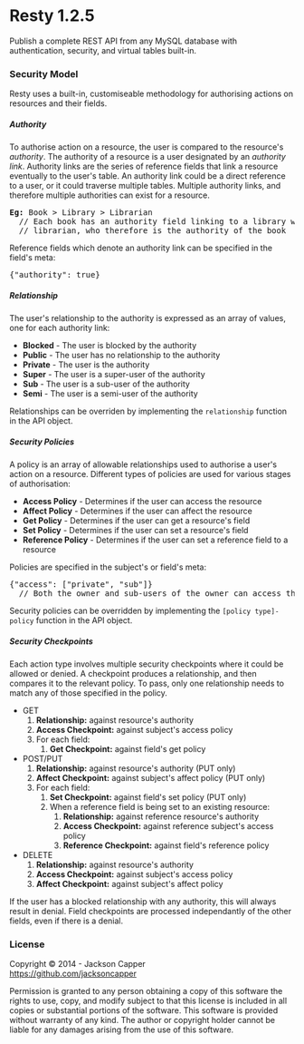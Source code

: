 <h1>Resty 1.2.5</h1>
<p>Publish a complete REST API from any MySQL database with authentication, security, and virtual tables built-in.</p>

<h3>Security Model</h3>
<p>Resty uses a built-in, customiseable methodology for authorising actions on resources and their fields.</p>

<h5>Authority</h5>
<p>To authorise action on a resource, the user is compared to the resource's <em>authority</em>. The authority of a resource is a user designated by an <em>authority link</em>. Authority links are the series of reference fields that link a resource eventually to the user's table. An authority link could be a direct reference to a user, or it could traverse multiple tables. Multiple authority links, and therefore multiple authorities can exist for a resource.</p>
<pre><strong>Eg:</strong> Book > Library > Librarian
  // Each book has an authority field linking to a library which has an authority field linking to a
  // librarian, who therefore is the authority of the book</pre>
<p>Reference fields which denote an authority link can be specified in the field's meta:</p>
<pre>{"authority": true}</pre>

<h5>Relationship</h5>
<p>The user's relationship to the authority is expressed as an array of values, one for each authority link:</p>
<ul>
  <li><strong>Blocked</strong> - The user is blocked by the authority</li>
  <li><strong>Public</strong> - The user has no relationship to the authority</li>
  <li><strong>Private</strong> - The user is the authority</li>
  <li><strong>Super</strong> - The user is a super-user of the authority</li>
  <li><strong>Sub</strong> - The user is a sub-user of the authority</li>
  <li><strong>Semi</strong> - The user is a semi-user of the authority</li>
</ul>
<p>Relationships can be overriden by implementing the <code>relationship</code> function in the API object.</p>

<h5>Security Policies</h5>
<p>A policy is an array of allowable relationships used to authorise a user's action on a resource. Different types of policies are used for various stages of authorisation:
<ul>
  <li><strong>Access Policy</strong> - Determines if the user can access the resource</li>
  <li><strong>Affect Policy</strong> - Determines if the user can affect the resource</li>
  <li><strong>Get Policy</strong> - Determines if the user can get a resource's field</li>
  <li><strong>Set Policy</strong> - Determines if the user can set a resource's field</li>
  <li><strong>Reference Policy</strong> - Determines if the user can set a reference field to a resource</li>
</ul>
<p>Policies are specified in the subject's or field's meta:</p>
<pre>{"access": ["private", "sub"]}
  // Both the owner and sub-users of the owner can access these resources</pre>
<p>Security policies can be overridden by implementing the <code>[policy type]-policy</code> function in the API object.</p>

<h5>Security Checkpoints</h5>
<p>Each action type involves multiple security checkpoints where it could be allowed or denied. A checkpoint produces a relationship, and then compares it to the relevant policy. To pass, only one relationship needs to match any of those specified in the policy.</p>
<ul>
  <li>
    GET
    <ol>
      <li><strong>Relationship:</strong> against resource's authority</li>
      <li><strong>Access Checkpoint:</strong> against subject's access policy</li>
      <li>
        For each field:
        <ol>
          <li><strong>Get Checkpoint:</strong> against field's get policy</li>
        </ol>
      </li>
    </ol>
  </li>
  <li>
    POST/PUT
    <ol>
      <li><strong>Relationship:</strong> against resource's authority (PUT only)</li>
      <li><strong>Affect Checkpoint:</strong> against subject's affect policy (PUT only)</li>
      <li>
        For each field:
        <ol>
          <li><strong>Set Checkpoint:</strong> against field's set policy (PUT only)</li>
          <li>
            When a reference field is being set to an existing resource:
            <ol>
              <li><strong>Relationship:</strong> against reference resource's authority</li>
              <li><strong>Access Checkpoint:</strong> against reference subject's access policy</li>
              <li><strong>Reference Checkpoint:</strong> against field's reference policy</li>
            </ol>
          </li>
        </ol>
      </li>
    </ol>
  </li>
  <li>
    DELETE
    <ol>
      <li><strong>Relationship:</strong> against resource's authority</li>
      <li><strong>Access Checkpoint:</strong> against subject's access policy</li>
      <li><strong>Affect Checkpoint:</strong> against subject's affect policy</li>
    </ol>
  </li>
</ul>
<p>If the user has a blocked relationship with any authority, this will always result in denial. Field checkpoints are processed independantly of the other fields, even if there is a denial.</p>

<h3>License</h3>
<p>Copyright © 2014 - Jackson Capper<br/><a href='https://github.com/jacksoncapper' target='_blank'>https://github.com/jacksoncapper</a></p>
<p>Permission is granted to any person obtaining a copy of this software the rights to use, copy, and modify subject to that this license is included in all copies or substantial portions of the software. This software is provided without warranty of any kind. The author or copyright holder cannot be liable for any damages arising from the use of this software.</p>

